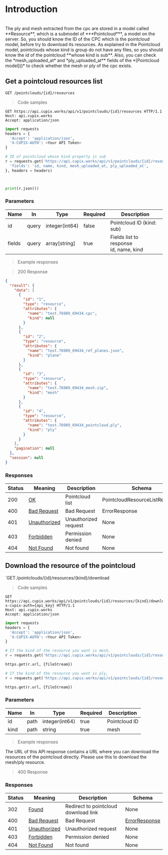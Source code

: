 
# Introduction
<br>
The ply and mesh extracted from the cpc are stored in a model called **Resource**, which is a submodel of ***Pointcloud***, a model on the server. So, you should know the ID of the CPC which is the pointcloud model, before try to download its resources. 
As explained in the Pointcloud model, pointclouds whose kind is group do not have any files, so you should know the id of the pointcloud **whose kind is sub**.
Also, you can check the *mesh_uploaded_at* and *ply_uploaded_at** fields of the *[Pointcloud model](<Pointcloud.md>)* to check whether the mesh or ply of the cpc exists.

## Get a pointcloud resources list

`GET /pointclouds/{id}/resources`
<a id="opIdpointcloud_get_pointcloud_resources"></a>

> Code samples

```http
GET https://api.cupix.works/api/v1/pointclouds/{id}/resources HTTP/1.1
Host: api.cupix.works
Accept: application/json
```

```python
import requests
headers = {
  'Accept': 'application/json',
  'X-CUPIX-AUTH': <Your API Token>
}

# ID of pointcloud whose kind property is sub
r = requests.get('https://api.cupix.works/api/v1/pointclouds/{id}/resources', params={
  'fields': 'id, name, kind, mesh_uploaded_at, ply_uploaded_at',
}, headers = headers)



print(r.json())

```


<h3 id="pointcloud-list-parameters">Parameters</h3>

|Name|In|Type|Required|Description|
|---|---|---|---|---|
|id|query|integer(int64)|false|Pointcloud ID (kind: sub)|
|fields|query|array[string]|true|Fields list to response <br> id, name, kind|


> Example responses

> 200 Response

```json
{
  "result": {
    "data": [
      {
        "id": "1",
        "type": "resource",
        "attributes": {
          "name": "test.76989_69434.cpc",
          "kind": null
        }
      },
      {
        "id": "2",
        "type": "resource",
        "attributes": {
          "name": "test.76989_69434_ref_planes.json",
          "kind": "plane"
        }
      },
      {
        "id": "3",
        "type": "resource",
        "attributes": {
          "name": "test.76989_69434_mesh.zip",
          "kind": "mesh"
        }
      },
      {
        "id": "4",
        "type": "resource",
        "attributes": {
          "name": "test.76989_69434_pointcloud.ply",
          "kind": "ply"
        }
      }
    ],
    "pagination": null
  },
  "session": null
}
```

<h3 id="pointcloud-list-responses">Responses</h3>

|Status|Meaning|Description|Schema|
|---|---|---|---|
|200|[OK](https://tools.ietf.org/html/rfc7231#section-6.3.1)|Pointcloud list|PointcloudResourceListResponse|
|400|[Bad Request](https://tools.ietf.org/html/rfc7231#section-6.5.1)|Bad Request|ErrorResponse|
|401|[Unauthorized](https://tools.ietf.org/html/rfc7235#section-3.1)|Unauthorized request|None|
|403|[Forbidden](https://tools.ietf.org/html/rfc7231#section-6.5.3)|Permission denied|None|
|404|[Not Found](https://tools.ietf.org/html/rfc7231#section-6.5.4)|Not found|None|



## Download the resource of the pointcloud

`GET /pointclouds/{id}/resources/{kind}/download
<a id="opIdpointcloud_download_pointcloud_resource"></a>

> Code samples

```http
GET https://api.cupix.works/api/v1/pointclouds/{id}/resources/{kind}/download?x-cupix-auth={api_key} HTTP/1.1
Host: api.cupix.works
Accept: application/json
```

```python
import requests
headers = {
  'Accept': 'application/json',
  'X-CUPIX-AUTH': <Your API Token>
}

# If the kind of the resource you want is mesh,
r = requests.get('https://api.cupix.works/api/v1/pointclouds/{id}/resources/mesh/download', headers = headers)

https.get(r.url, {fileStream})

# If the kind of the resource you want is ply,
r = requests.get('https://api.cupix.works/api/v1/pointclouds/{id}/resources/ply/download', headers = headers)

https.get(r.url, {fileStream})


```

<h3 id="pointcloud-resource-download-parameters">Parameters</h3>

|Name|In|Type|Required|Description|
|---|---|---|---|---|
|id|path|integer(int64)|true|Pointcloud ID|
|kind|path|string|true|mesh|ply|

> Example responses

The URL of this API response contains a URL where you can download the resources of the pointcloud directly. Please use this to download the mesh/ply resource.

> 400 Response

<h3 id="pointcloud-download-responses">Responses</h3>

|Status|Meaning|Description|Schema|
|---|---|---|---|
|302|[Found](https://tools.ietf.org/html/rfc7231#section-6.4.3)|Redirect to pointcloud download link|None|
|400|[Bad Request](https://tools.ietf.org/html/rfc7231#section-6.5.1)|Bad Request|[ErrorResponse](#schemaerrorresponse)|
|401|[Unauthorized](https://tools.ietf.org/html/rfc7235#section-3.1)|Unauthorized request|None|
|403|[Forbidden](https://tools.ietf.org/html/rfc7231#section-6.5.3)|Permission denied|None|
|404|[Not Found](https://tools.ietf.org/html/rfc7231#section-6.5.4)|Not found|None|


